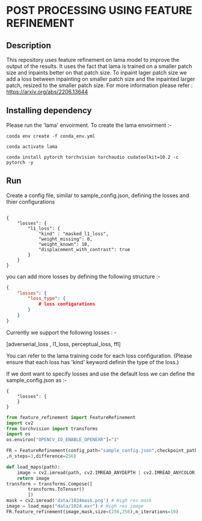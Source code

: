# POST  PROCESSING USING FEATURE REFINEMENT

## Description

This repository uses feature refinement on lama model to improve the output of the results. It uses the fact that lama is trained on a smaller patch size and inpaints better on that patch size. To inpaint lager patch size we add a loss between inpainting on smaller patch size and the inpainted larger patch, resized to the smaller patch size. For more information please refer : https://arxiv.org/abs/2206.13644

## Installing dependency

Please run the 'lama' envoirment. To create the lama envoirment :-
```
conda env create -f conda_env.yml

conda activate lama

conda install pytorch torchvision torchaudio cudatoolkit=10.2 -c pytorch -y
```

## Run

Create a config file, similar to sample_config.json, defining the losses and thier configurations


```

{
    "losses": {
        "l1_loss": {
            "kind" : "masked_l1_loss",
            "weight_missing": 0,
            "weight_known": 10,
            "displacement_with_contrast": true
        }
    }
}

```

you can add more losses by defining the following structure :-

```json
{
    "losses": {
        "loss_type": {
            # loss configurations
        }
    }
}

```

Currently we support the following losses : -

[adverserial_loss , l1_loss, perceptual_loss, ffl]

You can refer to the lama training code for each loss configuration.
(Please ensure that each loss has 'kind' keyword definin the type of the loss.)


If we dont want to specify losses and use the default loss we can define the sample_config.json as :-

```
{
    "losses": {
    }
}
```

```python
from feature_refinement import FeatureRefinement
import cv2
from torchvision import transforms
import os
os.environ["OPENCV_IO_ENABLE_OPENEXR"]="1"

FR = FeatureRefinement(config_path="sample_config.json",checkpoint_path='/home/abdul/Epic/Projects/FeatureRefinement/data/pretrained_model/pretrained_original_lama_albedo_only.ckpt',use_cuda=True,pretrained_lama=True,save_intermediate_output=True,save_path="results/"
,n_steps=3,difference=256)

def load_maps(path):
    image = cv2.imread(path, cv2.IMREAD_ANYDEPTH | cv2.IMREAD_ANYCOLOR)
    return image
transform = transforms.Compose([
        transforms.ToTensor()
        ])
mask = cv2.imread('data/1024mask.png') # High res mask
image = load_maps("data/1024.exr") # High res image
FR.feature_refinement(image,mask,size=(256,256),n_iterations=10)
```